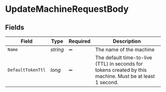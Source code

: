 # UpdateMachineRequestBody


## Fields

| Field                                                                                                    | Type                                                                                                     | Required                                                                                                 | Description                                                                                              |
| -------------------------------------------------------------------------------------------------------- | -------------------------------------------------------------------------------------------------------- | -------------------------------------------------------------------------------------------------------- | -------------------------------------------------------------------------------------------------------- |
| `Name`                                                                                                   | *string*                                                                                                 | :heavy_minus_sign:                                                                                       | The name of the machine                                                                                  |
| `DefaultTokenTtl`                                                                                        | *long*                                                                                                   | :heavy_minus_sign:                                                                                       | The default time-to-live (TTL) in seconds for tokens created by this machine. Must be at least 1 second. |